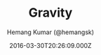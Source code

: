 ---
layout: JamstackTheme
title: Gravity
github: https://github.com/hemangsk/Gravity
demo: https://hemangsk.github.io/Gravity
author: Hemang Kumar (@hemangsk)
ssg: Jekyll
date: 2016-03-30T20:26:09.000Z
description: 'Minimal is the new cool. '
stale: true
---